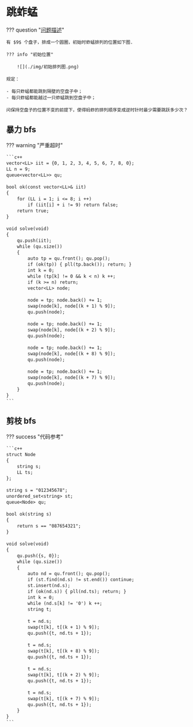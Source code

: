 # 跳蚱蜢

??? question "[问题描述](https://www.lanqiao.cn/problems/642/learning/)"

	有 $9$ 个盘子，排成一个圆圈，初始时蚱蜢排列的位置如下图.

	??? info "初始位置"

		![](./img/初始排列图.png)

	规定：

	- 每只蚱蜢都能跳到隔壁的空盘子中；
	- 每只蚱蜢都能越过一只蚱蜢跳到空盘子中；

	问保持空盘子的位置不变的前提下，使得蚂蚱的排列顺序变成逆时针时最少需要跳跃多少次？

## 暴力 bfs

??? warning "严重超时"

	```c++
	vector<LL> iit = {0, 1, 2, 3, 4, 5, 6, 7, 8, 0};
	LL n = 9;
	queue<vector<LL>> qu;

	bool ok(const vector<LL>& iit)
	{
		for (LL i = 1; i <= 8; i ++)
			if (iit[i] + i != 9) return false;
		return true;
	}

	void solve(void)
	{
		qu.push(iit);
		while (qu.size())
		{
			auto tp = qu.front(); qu.pop();
			if (ok(tp)) { pll(tp.back()); return; }
			int k = 0;
			while (tp[k] != 0 && k < n) k ++;
			if (k >= n) return;
			vector<LL> node;

			node = tp; node.back() += 1; 
			swap(node[k], node[(k + 1) % 9]);
			qu.push(node);

			node = tp; node.back() += 1; 
			swap(node[k], node[(k + 2) % 9]);
			qu.push(node);

			node = tp; node.back() += 1; 
			swap(node[k], node[(k + 8) % 9]);
			qu.push(node);

			node = tp; node.back() += 1; 
			swap(node[k], node[(k + 7) % 9]);
			qu.push(node);
		}
	}
	```

## 剪枝 bfs

??? success "代码参考"

	```c++
	struct Node
	{
		string s;
		LL ts;
	};

	string s = "012345678";
	unordered_set<string> st;
	queue<Node> qu;

	bool ok(string s)
	{
		return s == "087654321";
	}

	void solve(void)
	{
		qu.push({s, 0});
		while (qu.size())
		{
			auto nd = qu.front(); qu.pop();
			if (st.find(nd.s) != st.end()) continue;
			st.insert(nd.s);
			if (ok(nd.s)) { pll(nd.ts); return; }
			int k = 0;
			while (nd.s[k] != '0') k ++;
			string t;
			
			t = nd.s;
			swap(t[k], t[(k + 1) % 9]);
			qu.push({t, nd.ts + 1});

			t = nd.s;
			swap(t[k], t[(k + 8) % 9]);
			qu.push({t, nd.ts + 1});

			t = nd.s;
			swap(t[k], t[(k + 2) % 9]);
			qu.push({t, nd.ts + 1});

			t = nd.s;
			swap(t[k], t[(k + 7) % 9]);
			qu.push({t, nd.ts + 1});
		}
	}
	```